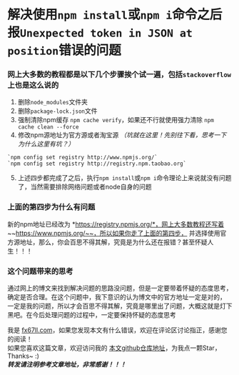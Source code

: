 # 解决使用`npm install`或`npm i`命令之后报`Unexpected token in JSON at position`错误的问题  

### 网上大多数的教程都是以下几个步骤挨个试一遍，包括`stackoverflow`上也是这么说的  
1. 删除`node_modules`文件夹  
2. 删除`package-lock.json`文件  
3. 强制清除npm缓存 `npm cache verify`，如果还不行就使用强力清除 `npm cache clean --force`  
4. 修改npm源地址为官方源或者淘宝源 *（坑就在这里！先别往下看，思考一下为什么这里有坑？）*
```
`npm config set registry http://www.npmjs.org/`  
`npm config set registry http://registry.npm.taobao.org`  
```
5. 上述四步都完成了之后，执行`npm install`或`npm i`命令理论上来说就没有问题了，当然需要排除网络问题或者node自身的问题  

### 上面的第四步为什么有问题
新的npm地址已经改为 *https://registry.npmjs.org/*，网上大多数教程还写着 ~~https://www.npmjs.org/~~，所以如果你走了上面的第四步，
并选择使用官方源地址，那么，你会百思不得其解，究竟是为什么还在报错？甚至怀疑人生！！！

### 这个问题带来的思考
通过网上的博文来找到解决问题的思路没问题，但是一定要带着怀疑的态度思考，确定是否合理。在这个问题中，我下意识的认为博文中的官方地址一定是对的，
一定是我的问题，所以才会百思不得其解，究竟是哪里出了问题，大概这就是灯下黑吧。在今后处理问题的过程中，一定要保持怀疑的态度思考  


我是 [fx67ll.com](https://fx67ll.com)，如果您发现本文有什么错误，欢迎在评论区讨论指正，感谢您的阅读！  
如果您喜欢这篇文章，欢迎访问我的 [本文github仓库地址](https://github.com/fx67ll/fx67llNode/blob/main/node-blog/npm-install-error.md)，为我点一颗Star，Thanks~ :)  
***转发请注明参考文章地址，非常感谢！！！***